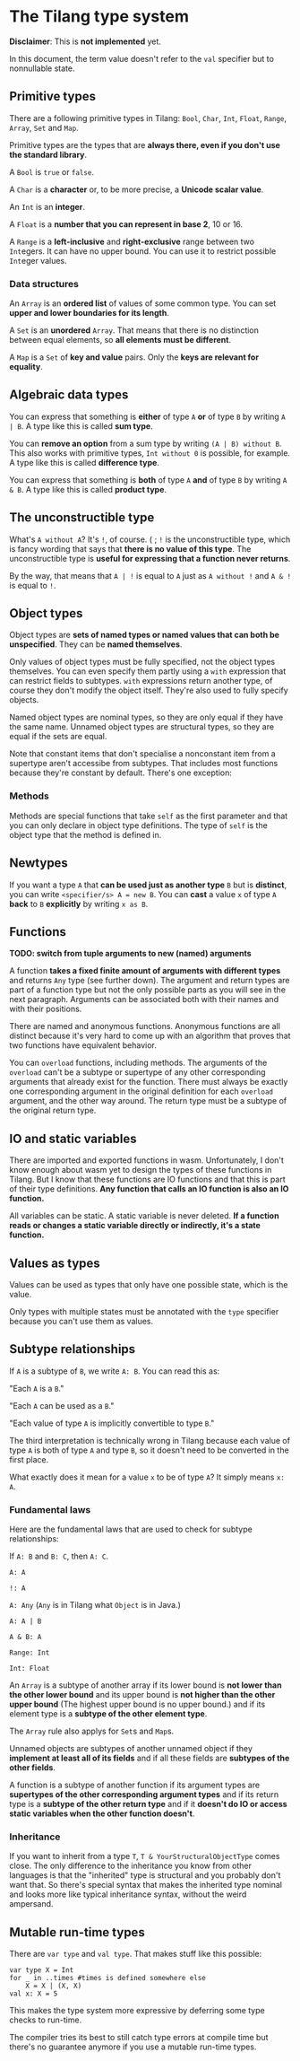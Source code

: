 # The Tilang type system

**Disclaimer**: This is **not implemented** yet.

In this document, the term value doesn't refer to the `val` specifier but to nonnullable state.

## Primitive types

There are a following primitive types in Tilang: `Bool`, `Char`, `Int`, `Float`, `Range`, `Array`, `Set` and `Map`.

Primitive types are the types that are **always there, even if you don't use the standard library**.

A `Bool` is `true` or `false`.

A `Char` is a **character** or, to be more precise, a **Unicode scalar value**.

An `Int` is an **integer**.

A `Float` is a **number that you can represent in base 2**, 10 or 16.

A `Range` is a **left-inclusive** and **right-exclusive** range between two `Int`egers. It can have no upper bound. You can use it to restrict possible `Int`eger values.

### Data structures

An `Array` is an **ordered list** of values of some common type. You can set **upper and lower boundaries for its length**.

A `Set` is an **unordered** `Array`. That means that there is no distinction between equal elements, so **all elements must be different**.

A `Map` is a `Set` of **key and value** pairs. Only the **keys are relevant for equality**.

## Algebraic data types

You can express that something is **either** of type `A` **or** of type `B` by writing `A | B`. A type like this is called **sum type**.

You can **remove an option** from a sum type by writing `(A | B) without B`. This also works with primitive types, `Int without 0` is possible, for example. A type like this is called **difference type**.

You can express that something is **both** of type `A` **and** of type `B` by writing `A & B`. A type like this is called **product type**.

## The unconstructible type

What's `A without A`? It's `!`, of course. ( ; `!` is the unconstructible type, which is fancy wording that says that **there is no value of this type**. The unconstructible type is **useful for expressing that a function never returns**.

By the way, that means that `A | !` is equal to `A` just as `A without !` and `A & !` is equal to `!`.

## Object types

Object types are **sets of named types or named values that can both be unspecified**. They can be **named themselves**.

Only values of object types must be fully specified, not the object types themselves.
You can even specify them partly using a `with` expression that can restrict fields to subtypes.
`with` expressions return another type, of course they don't modify the object itself. They're also used to fully specify objects.

Named object types are nominal types, so they are only equal if they have the same name.
Unnamed object types are structural types, so they are equal if the sets are equal.

Note that constant items that don't specialise a nonconstant item from a supertype aren't accessibe from subtypes.
That includes most functions because they're constant by default. There's one exception:

### Methods

Methods are special functions that take `self` as the first parameter and that you can only declare in object type definitions.
The type of `self` is the object type that the method is defined in.

## Newtypes

If you want a type `A` that **can be used just as another type** `B` but is **distinct**, you can write `<specifier/s> A = new B`.
You can **cast** a value `x` of type `A` **back** to `B` **explicitly** by writing `x as B`.

## Functions

**TODO: switch from tuple arguments to new (named) arguments**

A function **takes a fixed finite amount of arguments with different types** and returns `Any` type (see further down). The argument and return types are part of a function type but not the only possible parts as you will see in the next paragraph. Arguments can be associated both with their names and with their positions.

There are named and anonymous functions. Anonymous functions are all distinct because it's very hard to come up with an algorithm that proves that two functions have equivalent behavior.

You can `overload` functions, including methods.
The arguments of the `overload` can't be a subtype or supertype of any other corresponding arguments that already exist for the function. There must always be exactly one corresponding argument in the original definition for each `overload` argument, and the other way around.
The return type must be a subtype of the original return type.

## IO and static variables

There are imported and exported functions in wasm. Unfortunately, I don't know enough about wasm yet to design the types of these functions in Tilang. But I know that these functions are IO functions and that this is part of their type definitions. **Any function that calls an IO function is also an IO function.**

All variables can be static. A static variable is never deleted. **If a function reads or changes a static variable directly or indirectly, it's a state function.**

## Values as types

Values can be used as types that only have one possible state, which is the value.

Only types with multiple states must be annotated with the `type` specifier because you can't use them as values.

## Subtype relationships

If `A` is a subtype of `B`, we write `A: B`. You can read this as:

"Each `A` is a `B`."

"Each `A` can be used as a `B`."

"Each value of type `A` is implicitly convertible to type `B`."

The third interpretation is technically wrong in Tilang because each value of type `A` is both of type `A` and type `B`, so it doesn't need to be converted in the first place.

What exactly does it mean for a value `x` to be of type `A`? It simply means `x: A`.

### Fundamental laws

Here are the fundamental laws that are used to check for subtype relationships:

If `A: B` and `B: C`, then `A: C`.

`A: A`

`!: A`

`A: Any` (`Any` is in Tilang what `Object` is in Java.)

`A: A | B`

`A & B: A`

`Range: Int`

`Int: Float`

An `Array` is a subtype of another array if its lower bound is **not lower than the other lower bound** and its upper bound is **not higher than the other upper bound** (The highest upper bound is no upper bound.) and if its element type is a **subtype of the other element type**.

The `Array` rule also applys for `Set`s and `Map`s.

Unnamed objects are subtypes of another unnamed object if they **implement at least all of its fields** and if all these fields are **subtypes of the other fields**.

A function is a subtype of another function if its argument types are **supertypes of the other corresponding argument types** and if its return type is a **subtype of the other return type** and if it **doesn't do IO or access static variables when the other function doesn't**.

### Inheritance

If you want to inherit from a type `T`, `T & YourStructuralObjectType` comes close.
The only difference to the inheritance you know from other languages is that the "inherited" type is structural and you probably don't want that.
So there's special syntax that makes the inherited type nominal and looks more like typical inheritance syntax, without the weird ampersand.

## Mutable run-time types

There are `var type` and `val type`. That makes stuff like this possible:

```ti
var type X = Int
for _ in ..times #times is defined somewhere else
    X = X | (X, X)
val x: X = 5
```

This makes the type system more expressive by deferring some type checks to run-time.

The compiler tries its best to still catch type errors at compile time but there's no guarantee anymore if you use a mutable run-time types.
